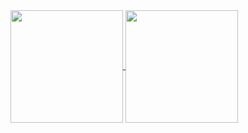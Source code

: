 <a href="https://github.com/anuraghazra/github-readme-stats">
  <img height=180 align="center" src="https://github-readme-stats.vercel.app/api?username=ghostwond3r&theme=neon&hide=issues,contribs,prs&card_width=120&rank_icon=github&text_bold=false&hide_title=true" /> 
  <img height=180 align="center" src="https://github-readme-stats.vercel.app/api/top-langs?username=ghostwond3r&card_width=100&theme=neon&size_weight=0.5&count_weight=0.5&text_bold=false&hide_title=true" />
</a>
